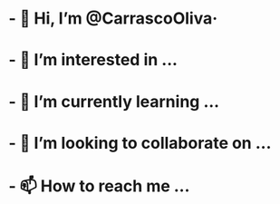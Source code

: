 # - 👋 Hi, I’m @CarrascoOliva·
# - 👀 I’m interested in ...
# - 🌱 I’m currently learning ...
# - 💞️ I’m looking to collaborate on ...
# - 📫 How to reach me ...

<!---
CarrascoOliva/CarrascoOliva is a ✨ special ✨ repository because its `README.md` (this file) appears on your GitHub profile.
You can click the Preview link to take a look at your changes.
--->
